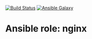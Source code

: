 [![Build Status](https://travis-ci.org/jgeusebroek/ansible-role-nginx.svg?branch=master)](https://travis-ci.org/jgeusebroek/ansible-role-nginx)
[![Ansible Galaxy](https://img.shields.io/badge/ansible--galaxy-jgeusebroek.nginx-blue.svg)](https://galaxy.ansible.com/jgeusebroek/nginx)

# Ansible role: nginx
